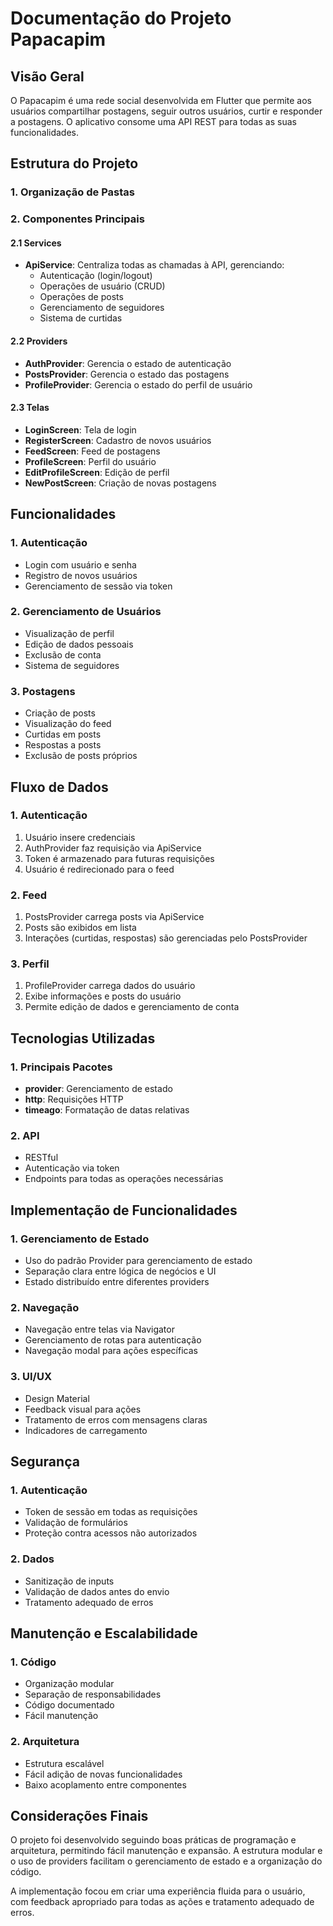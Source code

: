 # Documentação do Projeto Papacapim

## Visão Geral
O Papacapim é uma rede social desenvolvida em Flutter que permite aos usuários compartilhar postagens, seguir outros usuários, curtir e responder a postagens. O aplicativo consome uma API REST para todas as suas funcionalidades.

## Estrutura do Projeto

### 1. Organização de Pastas 

### 2. Componentes Principais

#### 2.1 Services
- **ApiService**: Centraliza todas as chamadas à API, gerenciando:
  - Autenticação (login/logout)
  - Operações de usuário (CRUD)
  - Operações de posts
  - Gerenciamento de seguidores
  - Sistema de curtidas

#### 2.2 Providers
- **AuthProvider**: Gerencia o estado de autenticação
- **PostsProvider**: Gerencia o estado das postagens
- **ProfileProvider**: Gerencia o estado do perfil de usuário

#### 2.3 Telas
- **LoginScreen**: Tela de login
- **RegisterScreen**: Cadastro de novos usuários
- **FeedScreen**: Feed de postagens
- **ProfileScreen**: Perfil do usuário
- **EditProfileScreen**: Edição de perfil
- **NewPostScreen**: Criação de novas postagens

## Funcionalidades

### 1. Autenticação
- Login com usuário e senha
- Registro de novos usuários
- Gerenciamento de sessão via token

### 2. Gerenciamento de Usuários
- Visualização de perfil
- Edição de dados pessoais
- Exclusão de conta
- Sistema de seguidores

### 3. Postagens
- Criação de posts
- Visualização do feed
- Curtidas em posts
- Respostas a posts
- Exclusão de posts próprios

## Fluxo de Dados

### 1. Autenticação
1. Usuário insere credenciais
2. AuthProvider faz requisição via ApiService
3. Token é armazenado para futuras requisições
4. Usuário é redirecionado para o feed

### 2. Feed
1. PostsProvider carrega posts via ApiService
2. Posts são exibidos em lista
3. Interações (curtidas, respostas) são gerenciadas pelo PostsProvider

### 3. Perfil
1. ProfileProvider carrega dados do usuário
2. Exibe informações e posts do usuário
3. Permite edição de dados e gerenciamento de conta

## Tecnologias Utilizadas

### 1. Principais Pacotes
- **provider**: Gerenciamento de estado
- **http**: Requisições HTTP
- **timeago**: Formatação de datas relativas

### 2. API
- RESTful
- Autenticação via token
- Endpoints para todas as operações necessárias

## Implementação de Funcionalidades

### 1. Gerenciamento de Estado
- Uso do padrão Provider para gerenciamento de estado
- Separação clara entre lógica de negócios e UI
- Estado distribuído entre diferentes providers

### 2. Navegação
- Navegação entre telas via Navigator
- Gerenciamento de rotas para autenticação
- Navegação modal para ações específicas

### 3. UI/UX
- Design Material
- Feedback visual para ações
- Tratamento de erros com mensagens claras
- Indicadores de carregamento

## Segurança

### 1. Autenticação
- Token de sessão em todas as requisições
- Validação de formulários
- Proteção contra acessos não autorizados

### 2. Dados
- Sanitização de inputs
- Validação de dados antes do envio
- Tratamento adequado de erros

## Manutenção e Escalabilidade

### 1. Código
- Organização modular
- Separação de responsabilidades
- Código documentado
- Fácil manutenção

### 2. Arquitetura
- Estrutura escalável
- Fácil adição de novas funcionalidades
- Baixo acoplamento entre componentes

## Considerações Finais

O projeto foi desenvolvido seguindo boas práticas de programação e arquitetura, permitindo fácil manutenção e expansão. A estrutura modular e o uso de providers facilitam o gerenciamento de estado e a organização do código.

A implementação focou em criar uma experiência fluida para o usuário, com feedback apropriado para todas as ações e tratamento adequado de erros. 
